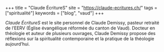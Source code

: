 +++
title = "Claude ÉcritureS"
site = "https://claude-ecritures.ch/"
tags = ["spiritualité"]
keywords = ["blog", "vaud"]
+++

*Claude ÉcritureS* est le site personnel de Claude Demissy, pasteur retraité de l’EERV (Église évangélique réformée du canton de Vaud). Docteur en théologie et auteur de plusieurs ouvrages, Claude Demissy propose des réflexions sur la spiritualité contemporaine et la pratique de la théologie aujourd’hui.
